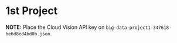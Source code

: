 # 1st Project

**NOTE:** Place the Cloud Vision API key on `big-data-project1-347618-be6d8ed4bd0b.json`.
